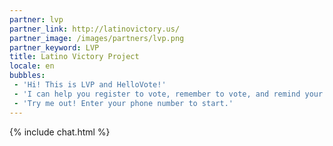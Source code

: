 ```yaml
---
partner: lvp
partner_link: http://latinovictory.us/
partner_image: /images/partners/lvp.png
partner_keyword: LVP
title: Latino Victory Project
locale: en
bubbles:
 - 'Hi! This is LVP and HelloVote!'
 - 'I can help you register to vote, remember to vote, and remind your friends to vote too.'
 - 'Try me out! Enter your phone number to start.'
---
```

{% include chat.html %}



